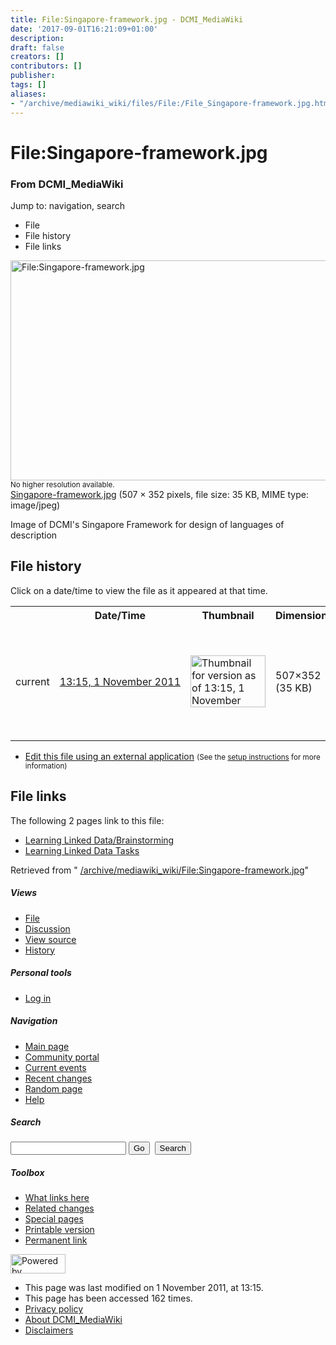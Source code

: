 ```yaml
---
title: File:Singapore-framework.jpg - DCMI_MediaWiki
date: '2017-09-01T16:21:09+01:00'
description: 
draft: false
creators: []
contributors: []
publisher: 
tags: []
aliases:
- "/archive/mediawiki_wiki/files/File:/File_Singapore-framework.jpg.html"
---
```


<a id="top"></a>
# File:Singapore-framework.jpg

### From DCMI\_MediaWiki

Jump to: navigation, search
<!-- start content -->
- File
- File history
- File links

 [<img alt="File:Singapore-framework.jpg" src="/images/2/2c/Singapore-framework.jpg" width="507" height="352">](/archive/mediawiki_wiki/files/Singapore-framework.jpg)  
<small>No higher resolution available.</small>  
 [Singapore-framework.jpg](/images/2/2c/Singapore-framework.jpg)‎ (507 × 352 pixels, file size: 35 KB, MIME type: image/jpeg)

Image of DCMI's Singapore Framework for design of languages of description

<!-- 
NewPP limit report
Preprocessor node count: 1/1000000
Post-expand include size: 0/2097152 bytes
Template argument size: 0/2097152 bytes
Expensive parser function count: 0/100
-->
## File history

Click on a date/time to view the file as it appeared at that time.

<table class="wikitable filehistory">
  <tr>
    <td></td>
    <th>Date/Time</th>
    <th>Thumbnail</th>
    <th>Dimensions</th>
    <th>User</th>
    <th>Comment</th>
  </tr>
  <tr>
    <td>current</td>
    <td class="filehistory-selected" style="white-space: nowrap;"><a href="/archive/mediawiki_wiki/files/Singapore-framework.jpg">13:15, 1 November 2011</a></td>
    <td><a href="/images/2/2c/Singapore-framework.jpg"><img alt="Thumbnail for version as of 13:15, 1 November 2011" src="/images/2/2c/Singapore-framework.jpg" width="120" height="83"></a></td>
    <td>507×352 <span style="white-space: nowrap;">(35 KB)</span>
    </td>
    <td>
      <a href="/index.php?title=User:StuartSutton&amp;action=edit&amp;redlink=1" class="new mw-userlink" title="User:StuartSutton (page does not exist)">StuartSutton</a> <span style="white-space: nowrap;"> <span class="mw-usertoollinks">(<a href="/index.php?title=User_talk:StuartSutton&amp;action=edit&amp;redlink=1" class="new" title="User talk:StuartSutton (page does not exist)">Talk</a> | <a href="/index.php/Special:Contributions/StuartSutton" title="Special:Contributions/StuartSutton">contribs</a>)</span></span>
    </td>
    <td> <span class="comment">(Image of DCMI's Singapore Framework for design of languages of description)</span>
    </td>
  </tr>
</table>

  

- [Edit this file using an external application](/index.php?title=File:Singapore-framework.jpg&action=edit&externaledit=true&mode=file "File:Singapore-framework.jpg") <small>(See the <a href="http://www.mediawiki.org/wiki/Manual:External_editors" class="external text" rel="nofollow">setup instructions</a> for more information)</small>

## File links

The following 2 pages link to this file:

- [Learning Linked Data/Brainstorming](/index.php/Learning_Linked_Data/Brainstorming "Learning Linked Data/Brainstorming")
- [Learning Linked Data Tasks](/index.php/Learning_Linked_Data_Tasks "Learning Linked Data Tasks")

Retrieved from " [/archive/mediawiki_wiki/File:Singapore-framework.jpg](/archive/mediawiki_wiki/files/File:/File:Singapore-framework.jpg.html)"

<!-- end content -->

##### Views

- [File](/archive/mediawiki_wiki/files/File:/File:Singapore-framework.jpg.html "View the file page [c]")
- [Discussion](/index.php?title=File_talk:Singapore-framework.jpg&action=edit&redlink=1 "Discussion about the content page [t]")
- [View source](/index.php?title=File:Singapore-framework.jpg&action=edit "This page is protected.
You can view its source [e]")
- [History](/index.php?title=File:Singapore-framework.jpg&action=history "Past revisions of this page [h]")

##### Personal tools

- [Log in](/index.php?title=Special:UserLogin&returnto=File:Singapore-framework.jpg "You are encouraged to log in; however, it is not mandatory [o]")

<script type="text/javascript"> if (window.isMSIE55) fixalpha(); </script>

##### Navigation

- [Main page](/index.php/Main_Page "Visit the main page [z]")
- [Community portal](/index.php/DCMI_MediaWiki:Community_portal "About the project, what you can do, where to find things")
- [Current events](/index.php/DCMI_MediaWiki:Current_events "Find background information on current events")
- [Recent changes](/index.php/Special:RecentChanges "The list of recent changes in the wiki [r]")
- [Random page](/index.php/Special:Random "Load a random page [x]")
- [Help](/index.php/Help:Contents "The place to find out")

##### <label for="searchInput">Search</label>

<form action="/index.php" id="searchform">
				<input type="hidden" name="title" value="Special:Search">
				<input id="searchInput" title="Search DCMI_MediaWiki" accesskey="f" type="search" name="search">
				<input type="submit" name="go" class="searchButton" id="searchGoButton" value="Go" title="Go to a page with this exact name if exists"> 
				<input type="submit" name="fulltext" class="searchButton" id="mw-searchButton" value="Search" title="Search the pages for this text">
			</form>

##### Toolbox

- [What links here](/index.php/Special:WhatLinksHere/File:Singapore-framework.jpg "List of all wiki pages that link here [j]")
- [Related changes](/index.php/Special:RecentChangesLinked/File:Singapore-framework.jpg "Recent changes in pages linked from this page [k]")
- [Special pages](/index.php/Special:SpecialPages "List of all special pages [q]")
- [Printable version](/index.php?title=File:Singapore-framework.jpg&printable=yes "Printable version of this page [p]")
- [Permanent link](/index.php?title=File:Singapore-framework.jpg&oldid=1553 "Permanent link to this revision of the page")

<!-- end of the left (by default at least) column -->

 [<img src="/skins/common/images/poweredby_mediawiki_88x31.png" height="31" width="88" alt="Powered by MediaWiki">](http://www.mediawiki.org/)

- This page was last modified on 1 November 2011, at 13:15.
- This page has been accessed 162 times.
- [Privacy policy](/index.php/DCMI_MediaWiki:Privacy_policy "DCMI MediaWiki:Privacy policy")
- [About DCMI\_MediaWiki](/index.php/DCMI_MediaWiki:About "DCMI MediaWiki:About")
- [Disclaimers](/index.php/DCMI_MediaWiki:General_disclaimer "DCMI MediaWiki:General disclaimer")

<script>if (window.runOnloadHook) runOnloadHook();</script><!-- Served in 0.448 secs. -->
